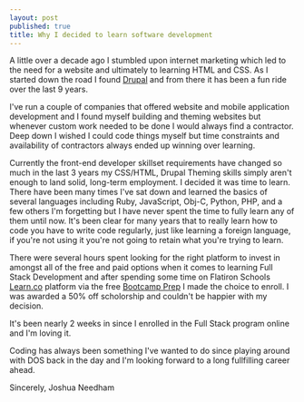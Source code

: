 ```yaml
---
layout: post
published: true
title: Why I decided to learn software development
---
```

A little over a decade ago I stumbled upon internet marketing which led to the need for a website and ultimately to learning HTML and CSS. As I started down the road I found [Drupal](https://drupal.org) and from there it has been a fun ride over the last 9 years.

I've run a couple of companies that offered website and mobile application development and I found myself building and theming websites but whenever custom work needed to be done I would always find a contractor. Deep down I wished I could code things myself but time constraints and availability of contractors always ended up winning over learning. 

Currently the front-end developer skillset requirements have changed so much in the last 3 years my CSS/HTML, Drupal Theming skills simply aren't enough to land solid, long-term employment. I decided it was time to learn. There have been many times I've sat down and learned the basics of several languages including Ruby, JavaScript, Obj-C, Python, PHP, and a few others I'm forgetting but I have never spent the time to fully learn any of them until now. It's been clear for many years that to really learn how to code you have to write code regularly, just like learning a foreign language, if you're not using it you're not going to retain what you're trying to learn.

There were several hours spent looking for the right platform to invest in amongst all of the free and paid options when it comes to learning Full Stack Development and after spending some time on Flatiron Schools [Learn.co](https://Learn.co) platform via the free [Bootcamp Prep](https://flatironschool.com/programs/online-bootcamp-prep-course/) I made the choice to enroll. I was awarded a 50% off scholorship and couldn't be happier with my decision.

It's been nearly 2 weeks in since I enrolled in the Full Stack program online and I'm loving it. 


Coding has always been something I've wanted to do since playing around with DOS back in the day and I'm looking forward to a long fullfilling career ahead.

Sincerely,
Joshua Needham
